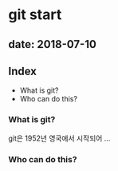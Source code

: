 # git start
## date: 2018-07-10

## Index
- What is git?
- Who can do this?

### What is git?

git은 1952년 영국에서 시작되어 ...

### Who can do this?


